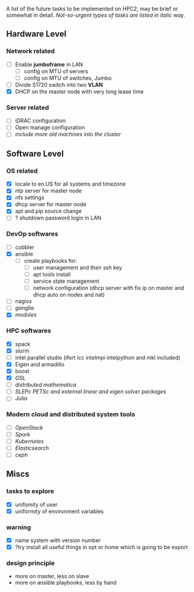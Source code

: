 A list of the future tasks to be implemented on HPC2, may be brief or somewhat in detail. *Not-so-urgent types of tasks are listed in italic way.*

## Hardware Level

### Network related

- [ ] Enable **jumboframe** in LAN
  - [ ] config on MTU of servers
  - [ ] config on MTU of switches, Jumbo
- [ ] Divide S1720 switch into two **VLAN**
- [x] DHCP on the master node with very long lease time

### Server related

- [ ] iDRAC configuration
- [ ] Open manage configuration
- [ ] *include more old machines into the cluster*

## Software Level

### OS related

- [x] locale to en.US for all systems and timezone
- [x] ntp server for master node
- [x] nfs settings
- [x] dhcp server for master node
- [x] apt and pip source change
- [ ] ? shutdown password login in LAN

### DevOp softwares

- [ ] cobbler
- [x] ansible
  - [ ] create playbooks for:
    - [ ] user management and their ssh key
    - [ ] apt tools install
    - [ ] service state management
    - [ ] network configuration (dhcp server with fix ip on master and dhcp auto on nodes and nat)
- [ ] nagios
- [ ] *ganglia*
- [x] *modules*

### HPC softwares

- [x] spack
- [x] slurm
- [ ] intel parallel studio (ifort icc intelmpi intelpython and mkl included)
- [x] Eigen and armadillo
- [x] boost
- [x] *GSL*
- [ ] *distributed mathematica*
- [ ] *SLEPc PETSc and external linear and eigen solver packages*
- [ ] *Julia*

### Modern cloud and distributed system tools

- [ ] *OpenStack*
- [ ] *Spark*
- [ ] *Kubernetes*
- [ ] *Elasticsearch*
- [ ] *ceph*

## Miscs

### tasks to explore

- [x] unifomity of user
- [x] uniformity of environment variables

### warning

- [x] name system with version number
- [x] ?try install all useful things in opt or home which is going to be export

### design principle

* more on master, less on slave
* more on ansible playbooks, less by hand

